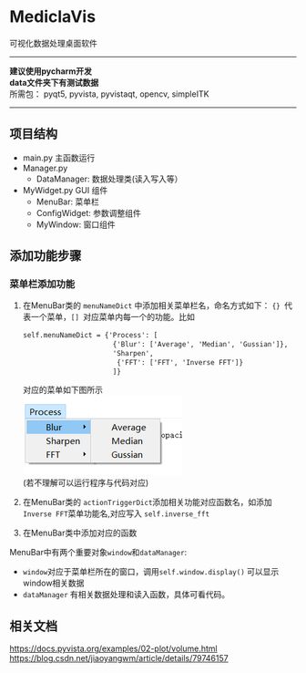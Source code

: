 # MediclaVis

可视化数据处理桌面软件<br>
***
**建议使用pycharm开发**<br>
**data文件夹下有测试数据**<br>
所需包： pyqt5, pyvista, pyvistaqt, opencv, simpleITK
***
## 项目结构

- main.py 主函数运行
- Manager.py
  - DataManager: 数据处理类(读入写入等）
- MyWidget.py GUI 组件
  - MenuBar: 菜单栏
  - ConfigWidget: 参数调整组件
  - MyWindow: 窗口组件

## 添加功能步骤

### 菜单栏添加功能

1. 在MenuBar类的 `menuNameDict` 中添加相关菜单栏名，命名方式如下：
   `{} `代表一个菜单，`[] `对应菜单内每一个的功能。比如

   ```
   self.menuNameDict = {'Process': [
                         {'Blur': ['Average', 'Median', 'Gussian']},
                         'Sharpen',
                          {'FFT': ['FFT', 'Inverse FFT']}
                         ]}

   ```

   对应的菜单如下图所示 <br>
   ![img.png](img.png)<br>
   (若不理解可以运行程序与代码对应)
2. 在MenuBar类的 `actionTriggerDict`添加相关功能对应函数名，如添加 `Inverse FFT`菜单功能名,对应写入 `self.inverse_fft`
3. 在MenuBar类中添加对应的函数

MenuBar中有两个重要对象`window`和`dataManager`:<br>
- `window`对应于菜单栏所在的窗口，调用`self.window.display()` 可以显示window相关数据
- `dataManager` 有相关数据处理和读入函数，具体可看代码。

## 相关文档
<https://docs.pyvista.org/examples/02-plot/volume.html><br>
<https://blog.csdn.net/jiaoyangwm/article/details/79746157>
